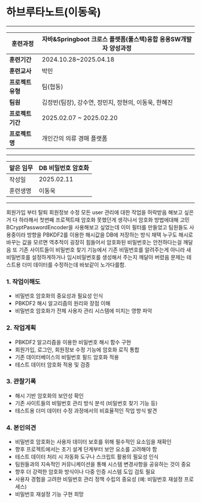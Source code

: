 
# 하브루타노트(이동욱)

---

| **훈련과정** | 자바&Springboot 크로스 플랫폼(풀스택)융합 응용SW개발자 양성과정 |
| --- | --- |
| **훈련기간** | 2024.10.28~2025.04.18 |
| **훈련교사** | 박민 |
| **프로젝트 유형** | 팀(협동) |
| **팀원** | 김정빈(팀장), 강수연, 정민지, 정현의, 이동욱, 한혜진 |
| **프로젝트 기간** | 2025.02.07 ~ 2025.02.20 |
| **프로젝트명** | 개인간의 의류 경매 플랫폼 |

---

| 맡은 임무 | DB 비밀번호 암호화 |
| ----- | ----------- |
| 작성일   | 2025.02.11  |
| 훈련생명  | 이동욱         |

---
회원가입 부터 탈퇴 회원정보 수정 모든 user 관리에 대한 작업을 허락받음
해보고 싶은거 다 하라해서 첫번째 프로젝트때 암호화 못했던게 생각나서 암호화 방법에대해 고민
BCryptPasswordEncoder을 사용해보고 싶었는데 이미 필터를 만들었고 팀원들도 사용중이라 방향을 PBKDF2를 이용한 해시값을 DB에 저장하는 방식 채택
누구도 해시로 바꾸는 값을 모르면 역추적이 굉장히 힘들어서 암호화된 비밀번호는 안전하다는걸 깨달음 또 기존 사이트들이 비밀번호 찾기 기능에서  기존 비밀번호를 알려주는게 아니라 새 비밀번호를 설정하게하거나 임시비밀번호를 생성해서 주는지 깨달아 버렸음
문제는 테스트용 더미 데이터를 수정하는데 바보같이 노가다를함.


### 1. 작업이해도

- 비밀번호 암호화의 중요성과 필요성 인식
- PBKDF2 해시 알고리즘의 원리와 장점 이해
- 비밀번호 암호화가 전체 사용자 관리 시스템에 미치는 영향 파악

### 2. 작업계획

- PBKDF2 알고리즘을 이용한 비밀번호 해시 함수 구현
- 회원가입, 로그인, 회원정보 수정 기능에 암호화 로직 통합
- 기존 데이터베이스의 비밀번호 필드 암호화 적용
- 테스트 데이터 암호화 적용 및 검증

### 3. 관찰기록

- 해시 기반 암호화의 보안성 확인
- 기존 사이트들의 비밀번호 관리 방식 분석 (비밀번호 찾기 기능 등)
- 테스트용 더미 데이터 수정 과정에서의 비효율적인 작업 방식 발견
### 4. 본인의견

- 비밀번호 암호화는 사용자 데이터 보호를 위해 필수적인 요소임을 재확인
- 향후 프로젝트에서는 초기 설계 단계부터 보안 요소를 고려해야 함
- 테스트 데이터 처리 시 자동화 도구나 스크립트 활용의 필요성 인식
- 팀원들과의 지속적인 커뮤니케이션을 통해 시스템 변경사항을 공유하는 것이 중요
- 향후 더 강력한 암호화 방식이나 다중 인증 시스템 도입 검토 필요
- 사용자 경험을 고려한 비밀번호 관리 정책 수립의 중요성 (예: 비밀번호 재설정 프로세스)
- 비밀번호 재설정 기능 구현 희망